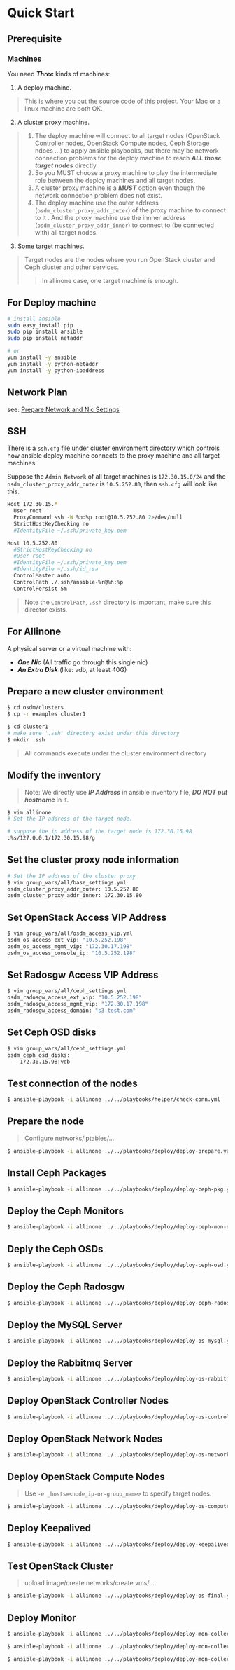 # Quick Start

## Prerequisite

### Machines

You need ***Three*** kinds of machines:

1. A deploy machine.

> This is where you put the source code of this project. Your Mac or a linux machine are both OK.

2. A cluster proxy machine.

> 1. The deploy machine will connect to all target nodes (OpenStack Controller nodes, OpenStack Compute nodes, Ceph Storage ndoes ...) to apply ansible playbooks, but there may be network connection problems for the deploy machine to reach ***ALL those target nodes*** directly.
> 2. So you MUST choose a proxy machine to play the intermediate role between the deploy machines and all target nodes.
> 3. A cluster proxy machine is a ***MUST*** option even though the network connection problem does not exist.
> 4. The deploy machine use the outer address (`osdm_cluster_proxy_addr_outer`) of the proxy machine to connect to it . And the proxy machine use the innner address (`osdm_cluster_proxy_addr_inner`) to connect to (be connected with) all target nodes.

3. Some target machines.
> Target nodes are the nodes where you run OpenStack cluster and Ceph cluster and other services.
>> In allinone case, one target machine is enough.

## For Deploy machine

```bash
# install ansible
sudo easy_install pip
sudo pip install ansible
sudo pip install netaddr

# or
yum install -y ansible
yum install -y python-netaddr
yum install -y python-ipaddress
```

## Network Plan

see: [Prepare Network and Nic Settings](./Prepare-Network-and-Nic-Settings.md)

## SSH

There is a `ssh.cfg` file under cluster environment directory which controls how ansible deploy machine connects to the proxy machine and all target machines.

Suppose the `Admin Network` of all target machines is `172.30.15.0/24` and the `osdm_cluster_proxy_addr_outer` is `10.5.252.80`, then `ssh.cfg` will look like this.

```bash
Host 172.30.15.*
  User root
  ProxyCommand ssh -W %h:%p root@10.5.252.80 2>/dev/null
  StrictHostKeyChecking no
  #IdentityFile ~/.ssh/private_key.pem

Host 10.5.252.80
  #StrictHostKeyChecking no
  #User root
  #IdentityFile ~/.ssh/private_key.pem
  #IdentityFile ~/.ssh/id_rsa
  ControlMaster auto
  ControlPath ./.ssh/ansible-%r@%h:%p
  ControlPersist 5m
```

> Note the `ControlPath`, `.ssh` directory is important, make sure this director exists.

## For Allinone

A physical server or a virtual machine with:

- ***One Nic*** (All traffic go through this single nic)
- ***An Extra Disk*** (like: vdb, at least 40G)


## Prepare a new cluster environment

```bash
$ cd osdm/clusters
$ cp -r examples cluster1

$ cd cluster1
# make sure '.ssh' directory exist under this directory
$ mkdir .ssh
```

> All commands execute under the cluster environment directory

## Modify the inventory

> Note: We directly use ***IP Address*** in ansible inventory file, ***DO NOT put hostname*** in it.

```bash
$ vim allinone
# Set the IP address of the target node.

# suppose the ip address of the target node is 172.30.15.98
:%s/127.0.0.1/172.30.15.98/g
```

## Set the cluster proxy node information

```bash
# Set the IP address of the cluster proxy
$ vim group_vars/all/base_settings.yml
osdm_cluster_proxy_addr_outer: 10.5.252.80
osdm_cluster_proxy_addr_inner: 172.30.15.80
```


## Set OpenStack Access VIP Address

```bash
$ vim group_vars/all/osdm_access_vip.yml
osdm_os_access_ext_vip: "10.5.252.198"
osdm_os_access_mgmt_vip: "172.30.17.198"
osdm_os_access_console_ip: "10.5.252.198"
```

## Set Radosgw Access VIP Address

```bash
$ vim group_vars/all/ceph_settings.yml
osdm_radosgw_access_ext_vip: "10.5.252.198"
osdm_radosgw_access_mgmt_vip: "172.30.17.198"
osdm_radosgw_access_domain: "s3.test.com"
```

## Set Ceph OSD disks

```bash
$ vim group_vars/all/ceph_settings.yml
osdm_ceph_osd_disks:
  - 172.30.15.98:vdb
```

## Test connection of the nodes

```bash
$ ansible-playbook -i allinone ../../playbooks/helper/check-conn.yml
```

## Prepare the node

> Configure networks/iptables/...

```bash
$ ansible-playbook -i allinone ../../playbooks/deploy/deploy-prepare.yaml -e _hosts=all
```

## Install Ceph Packages

```bash
$ ansible-playbook -i allinone ../../playbooks/deploy/deploy-ceph-pkg.yml
```

## Deploy the Ceph Monitors

```bash
$ ansible-playbook -i allinone ../../playbooks/deploy/deploy-ceph-mon-once.yml
```

## Deply the Ceph OSDs

```bash
$ ansible-playbook -i allinone ../../playbooks/deploy/deploy-ceph-osd.yml
```

## Deploy the Ceph Radosgw

```bash
$ ansible-playbook -i allinone ../../playbooks/deploy/deploy-ceph-radosgw.yml
```

## Deploy the MySQL Server

```bash
$ ansible-playbook -i allinone ../../playbooks/deploy/deploy-os-mysql.yml
```

## Deploy the Rabbitmq Server

```bash
$ ansible-playbook -i allinone ../../playbooks/deploy/deploy-os-rabbitmq.yml
```

## Deploy OpenStack Controller Nodes

```bash
$ ansible-playbook -i allinone ../../playbooks/deploy/deploy-os-controller.yml
```

## Deploy OpenStack Network Nodes

```bash
$ ansible-playbook -i allinone ../../playbooks/deploy/deploy-os-network.yml
```

## Deploy OpenStack Compute Nodes

> Use `-e _hosts=<node_ip-or-group_name>` to specify target nodes.

```bash
$ ansible-playbook -i allinone ../../playbooks/deploy/deploy-os-compute.yml -e _hosts=172.30.15.98
```

## Deploy Keepalived

```bash
$ ansible-playbook -i allinone ../../playbooks/deploy/deploy-keepalived.yml
```

## Test OpenStack Cluster

> upload image/create networks/create  vms/...

```bash
$ ansible-playbook -i allinone ../../playbooks/deploy/deploy-os-final.yml
```

## Deploy Monitor

```bash
$ ansible-playbook -i allinone ../../playbooks/deploy/deploy-mon-collectd-influxdb.yml -e _hosts=172.30.15.98

$ ansible-playbook -i allinone ../../playbooks/deploy/deploy-mon-collectd-server.yml -e _hosts=172.30.15.98

$ ansible-playbook -i allinone ../../playbooks/deploy/deploy-mon-collectd-client.yml -e _hosts=172.30.15.98
```
